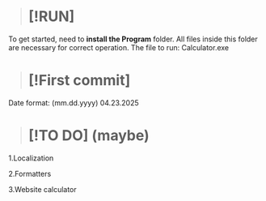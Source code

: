 > # [!RUN]

To get started, need to **install the Program** folder. All files inside this folder are necessary for correct operation. The file to run: Calculator.exe



> # [!First commit]

Date format: (mm.dd.yyyy) 
04.23.2025



> # [!TO DO] (maybe)

1.Localization

2.Formatters

3.Website calculator

